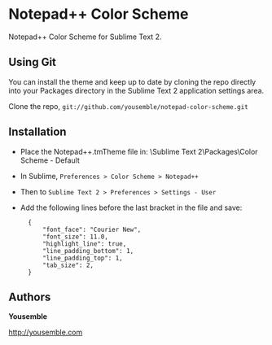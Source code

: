 Notepad++ Color Scheme
=============

Notepad++ Color Scheme for Sublime Text 2.


Using Git
-----------
You can install the theme and keep up to date by cloning the repo directly into your Packages directory in the Sublime Text 2 application settings area.

Clone the repo, `git://github.com/yousemble/notepad-color-scheme.git`


Installation
-----------
+ Place the Notepad++.tmTheme file in:  \Sublime Text 2\Packages\Color Scheme - Default
+ In Sublime, `Preferences > Color Scheme > Notepad++`
+ Then to `Sublime Text 2 > Preferences > Settings - User`
+ Add the following lines before the last bracket in the file and save:

		{    
			"font_face": "Courier New",
			"font_size": 11.0,
			"highlight_line": true,
			"line_padding_bottom": 1,
			"line_padding_top": 1,
			"tab_size": 2,
		}


Authors
-------

**Yousemble**

http://yousemble.com